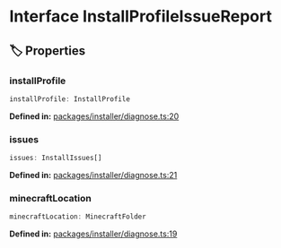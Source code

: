 # Interface InstallProfileIssueReport

## 🏷️ Properties

### installProfile

```ts
installProfile: InstallProfile
```
<p style="font-size: 14px; color: var(--vp-c-text-2)">
<strong>Defined in:</strong> <a href="https://github.com/voxelum/minecraft-launcher-core-node/blob/master/packages/installer/diagnose.ts#L20" target="_blank" rel="noreferrer">packages/installer/diagnose.ts:20</a>
</p>


### issues

```ts
issues: InstallIssues[]
```
<p style="font-size: 14px; color: var(--vp-c-text-2)">
<strong>Defined in:</strong> <a href="https://github.com/voxelum/minecraft-launcher-core-node/blob/master/packages/installer/diagnose.ts#L21" target="_blank" rel="noreferrer">packages/installer/diagnose.ts:21</a>
</p>


### minecraftLocation

```ts
minecraftLocation: MinecraftFolder
```
<p style="font-size: 14px; color: var(--vp-c-text-2)">
<strong>Defined in:</strong> <a href="https://github.com/voxelum/minecraft-launcher-core-node/blob/master/packages/installer/diagnose.ts#L19" target="_blank" rel="noreferrer">packages/installer/diagnose.ts:19</a>
</p>


